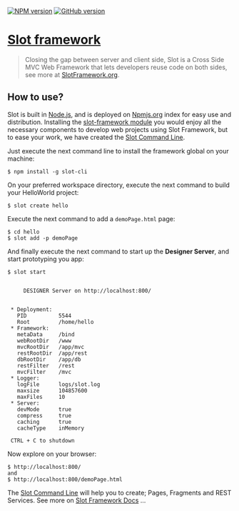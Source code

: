 [![NPM version](https://badge.fury.io/js/slot-framework.svg)](http://badge.fury.io/js/slot-framework)
[![GitHub version](https://badge.fury.io/gh/SlotTeam%2Fslot-framework.svg)](http://badge.fury.io/gh/SlotTeam%2Fslot-framework)

# [Slot framework](http://www.SlotFramework.org)

> Closing the gap between server and client side, Slot is a Cross Side MVC Web Framework that lets developers reuse code on both sides,
 see more at [SlotFramework.org](http://www.SlotFramework.org).


## How to use?
Slot is built in [Node.js](http://nodejs.org/), and is deployed on [Npmjs.org](http://Npmjs.org/) index for easy use and distribution.
Installing the [slot-framework module](https://www.npmjs.org/package/slot-framework) you would enjoy all the necessary components to develop web projects
using Slot Framework, 
but to ease your work, we have created the [Slot Command Line](https://www.npmjs.org/package/slot-cli).

Just execute the next command line to install the framework global on your machine:

    $ npm install -g slot-cli

On your preferred workspace directory, execute the next command to build your HelloWorld project:

    $ slot create hello

Execute the next command to add a `demoPage.html` page:

    $ cd hello
    $ slot add -p demoPage

And finally execute the next command to start up the **Designer Server**, and start prototyping you app:

    $ slot start
      
      
         DESIGNER Server on http://localhost:800/


     * Deployment:
       PID          5544
       Root         /home/hello
     * Framework:
       metaData     /bind
       webRootDir   /www
       mvcRootDir   /app/mvc
       restRootDir  /app/rest
       dbRootDir    /app/db
       restFilter   /rest
       mvcFilter    /mvc
     * Logger:
       logFile      logs/slot.log
       maxsize      104857600
       maxFiles     10
     * Server:
       devMode      true
       compress     true
       caching      true
       cacheType    inMemory

     CTRL + C to shutdown

Now explore on your browser:

    $ http://localhost:800/
    and 
    $ http://localhost:800/demoPage.html



The [Slot Command Line](https://www.npmjs.org/package/slot-cli) will help you to create; Pages, Fragments and REST Services. See more on [Slot Framework Docs](http://www.SlotFramework.org/docs) ...
